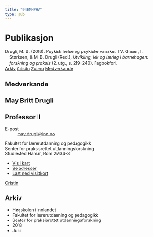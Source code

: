 ```yaml
---
title: "94EMHPHV"
type: pub
---
```

<h1>Publikasjon</h1>
<article id="csl-bib-container-94EMHPHV" class="csl-bib-container">
  <div class="csl-bib-body" style="line-height: 1.35; padding-left: 1em; text-indent:-1em;">
  <div class="csl-entry">Drugli, M. B. (2018). Psykisk helse og psykiske vansker. I V. Glaser, I. St&#xF8;rksen, &amp; M. B. Drugli (Red.), <i>Utvikling, lek og l&#xE6;ring i barnehagen: forskning og praksis</i> (2. utg., s. 219&#x2013;240). Fagbokforl.</div>
</div>
  <div class="csl-bib-buttons">
    <a href="#taxonomy-article-94EMHPHV" class="csl-bib-button">Arkiv</a>
    <a href="https://app.cristin.no/results/show.jsf?id=1594597" alt="Cristin URL" class="csl-bib-button">Cristin</a>
    <a href="http://zotero.org/groups/5402882/items/94EMHPHV" alt="Zotero URL" class="csl-bib-button">Zotero</a>
    <a href="#contributors-article-94EMHPHV" class="csl-bib-button">Medverkande</a>
  </div>
  <div id="csl-bib-meta-container-94EMHPHV"></div>
</article>
<div id="csl-bib-meta-94EMHPHV" class="csl-bib-meta">
  <article id="contributors-article-94EMHPHV" class="contributors-article">
    <h1>Medverkande</h1>
    <div class="personas"> <div class="vrtx-hinn-person-card"> <div class="photo"> <i class="lar la-user-circle missing-person"></i> </div> <div class="info"> <hgroup><h1>May Britt Drugli</h1> <h2>Professor II</h2> </hgroup><dl> <dt>E-post</dt> <dd> <a href="mailto:may.drugli@inn.no">may.drugli@inn.no</a> </dd> </dl> <p> Fakultet for lærerutdanning og pedagogikk<br> Senter for praksisrettet utdanningsforskning<br> Studiested Hamar, Rom 2M34-3 </p> <ul class="vrtx-hinn-links"> <li><a href="https://www.google.com/maps?q=60.79582,11.07304">Vis i kart</a></li> <li><a href="https://www.inn.no/finn-en-ansatt/may-drugli.html#vrtx-hinn-addresses">Se adresser</a></li> <li><a href="https://www.inn.no/finn-en-ansatt/may-drugli.html?vrtx=vcf">Last ned visittkort</a></li> </ul> </div> </div> <a href="https://app.cristin.no/persons/show.jsf?id=29493" alt="Cristin URL" class="personas-cristin">Cristin</a> </div>
  </article>
  <article id="taxonomy-article-94EMHPHV" class="taxonomy-article">
    <h1>Arkiv</h1>
    <ul>
      <li>Høgskolen i Innlandet</li>
      <li>Fakultet for lærerutdanning og pedagogikk</li>
      <li>Senter for praksisrettet utdanningsforskning</li>
      <li>2018</li>
      <li>Juni</li>
    </ul>
  </article>
</div>
